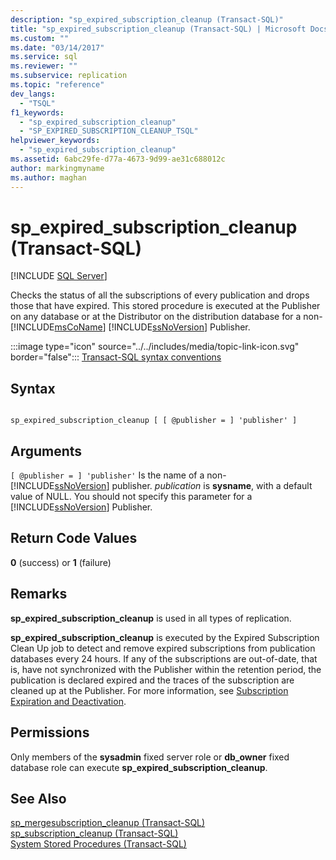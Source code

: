 ```yaml
---
description: "sp_expired_subscription_cleanup (Transact-SQL)"
title: "sp_expired_subscription_cleanup (Transact-SQL) | Microsoft Docs"
ms.custom: ""
ms.date: "03/14/2017"
ms.service: sql
ms.reviewer: ""
ms.subservice: replication
ms.topic: "reference"
dev_langs: 
  - "TSQL"
f1_keywords: 
  - "sp_expired_subscription_cleanup"
  - "SP_EXPIRED_SUBSCRIPTION_CLEANUP_TSQL"
helpviewer_keywords: 
  - "sp_expired_subscription_cleanup"
ms.assetid: 6abc29fe-d77a-4673-9d99-ae31c688012c
author: markingmyname
ms.author: maghan
---
```

# sp_expired_subscription_cleanup (Transact-SQL)
[!INCLUDE [SQL Server](../../includes/applies-to-version/sqlserver.md)]

  Checks the status of all the subscriptions of every publication and drops those that have expired. This stored procedure is executed at the Publisher on any database or at the Distributor on the distribution database for a non- [!INCLUDE[msCoName](../../includes/msconame-md.md)] [!INCLUDE[ssNoVersion](../../includes/ssnoversion-md.md)] Publisher.  
  
 :::image type="icon" source="../../includes/media/topic-link-icon.svg" border="false"::: [Transact-SQL syntax conventions](../../t-sql/language-elements/transact-sql-syntax-conventions-transact-sql.md)  
  
## Syntax  
  
```  
  
sp_expired_subscription_cleanup [ [ @publisher = ] 'publisher' ]   
```  
  
## Arguments  
`[ @publisher = ] 'publisher'`
 Is the name of a non- [!INCLUDE[ssNoVersion](../../includes/ssnoversion-md.md)] publisher. *publication* is **sysname**, with a default value of NULL. You should not specify this parameter for a [!INCLUDE[ssNoVersion](../../includes/ssnoversion-md.md)] Publisher.  
  
## Return Code Values  
 **0** (success) or **1** (failure)  
  
## Remarks  
 **sp_expired_subscription_cleanup** is used in all types of replication.  
  
 **sp_expired_subscription_cleanup** is executed by the Expired Subscription Clean Up job to detect and remove expired subscriptions from publication databases every 24 hours. If any of the subscriptions are out-of-date, that is, have not synchronized with the Publisher within the retention period, the publication is declared expired and the traces of the subscription are cleaned up at the Publisher. For more information, see [Subscription Expiration and Deactivation](../../relational-databases/replication/subscription-expiration-and-deactivation.md).  
  
## Permissions  
 Only members of the **sysadmin** fixed server role or **db_owner** fixed database role can execute **sp_expired_subscription_cleanup**.  
  
## See Also  
 [sp_mergesubscription_cleanup &#40;Transact-SQL&#41;](../../relational-databases/system-stored-procedures/sp-mergesubscription-cleanup-transact-sql.md)   
 [sp_subscription_cleanup &#40;Transact-SQL&#41;](../../relational-databases/system-stored-procedures/sp-subscription-cleanup-transact-sql.md)   
 [System Stored Procedures &#40;Transact-SQL&#41;](../../relational-databases/system-stored-procedures/system-stored-procedures-transact-sql.md)  
  
  
